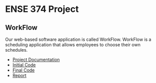 # ENSE 374 Project
## WorkFlow

Our web-based software application is called WorkFlow. 
WorkFlow is a scheduling application that allows employees to choose their own schedules.

- [Project Documentation](https://github.com/Getsched/WorkFlow/tree/main/documents)
- [Initial Code](prototypes/initial/readme.md)
- [Final Code](workflow.zip)
- [Report](REPORT.md)

